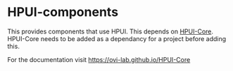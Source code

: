 # HPUI-components
This provides components that use HPUI. This depends on [HPUI-Core](https://github.com/ovi-lab/HPUI-Core). HPUI-Core needs to be added as a dependancy for a project before adding this.

For the documentation visit https://ovi-lab.github.io/HPUI-Core

